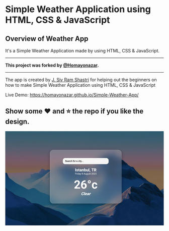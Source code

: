 # Simple Weather Application using HTML, CSS & JavaScript

## Overview of Weather App

It's a Simple Weather Application made by using HTML, CSS & JavaScript.

---

**This project was forked by [@Homayonazar](https://homayonazar.com).**


---

The app is created by [J. Siv Ram Shastri](https://www.linkedin.com/in/imsivram1999/) for helping out the beginners on how to make Simple Weather Application using HTML, CSS &amp; JavaScript

Live Demo:  https://homayonazar.github.io/Simple-Weather-App/

## Show some :heart: and :star: the repo if you like the design.

![WeatherApp](https://raw.githubusercontent.com/homayonazar/Simple-Weather-App/refs/heads/master/live%20demo.jpg)

